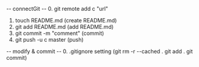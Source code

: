 -- connectGit --
0. git remote add c "url" 
1. touch README.md (create README.md)
2. git add README.md (add README.md)
3. git commit -m "comment" (commit)
4. git push -u c master (push)

-- modify & commit --
0. .gitignore setting
(git rm -r --cached .
 git add .
 git commit)